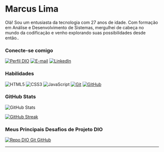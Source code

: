 # Marcus Lima

Olá! Sou um entusiasta da tecnologia com 27 anos de idade. Com formação em Análise e Desenvolvimento de Sistemas, mergulhei de cabeça no mundo da codificação e venho explorando suas possibilidades desde então..

### Conecte-se comigo

[![Perfil DIO](https://img.shields.io/badge/-Meu%20Perfil%20na%20DIO-30A3DC?style=for-the-badge)](https://web.dio.me/users/marcusvsl33/)
[![E-mail](https://img.shields.io/badge/-Email-000?style=for-the-badge&logo=microsoft-outlook)](mailto:marcusvsl33@gmail.com)
[![LinkedIn](https://img.shields.io/badge/-LinkedIn-000?style=for-the-badge&logo=linkedin)](https://www.linkedin.com/in/marcus-lima96/)

### Habilidades

![HTML5](https://img.shields.io/badge/HTML-000?style=for-the-badge&logo=html5)
![CSS3](https://img.shields.io/badge/CSS3-000?style=for-the-badge&logo=css3)
![JavaScript](https://img.shields.io/badge/JavaScript-000?style=for-the-badge&logo=javascript)
[![Git](https://img.shields.io/badge/Git-000?style=for-the-badge&logo=git)](https://git-scm.com/doc)
[![GitHub](https://img.shields.io/badge/GitHub-000?style=for-the-badge&logo=github)](https://docs.github.com/)

### GitHub Stats

![GitHub Stats](https://github-readme-stats.vercel.app/api?username=marcuslima96&theme=transparent&bg_color=000&border_color=30A3DC&show_icons=true&icon_color=7B68EE&title_color=E94D5F&text_color=FFF&hide_title=true&side=stars)

[![GitHub Streak](https://streak-stats.demolab.com/?user=marcuslima96&theme=bear&background=000&border=fff&dates=FFF)](https://git.io/streak-stats)

### Meus Principais Desafios de Projeto DIO

[![Repo DIO Git GitHub](https://github-readme-stats.vercel.app/api/pin/?username=marcuslima96&repo=dio-lab-open-source&bg_color=000&show_icons=true&icon_color=7B68EE&title_color=FFF&text_color=FFF)](https://github.com/marcuslima96/dio-lab-open-source)

---
